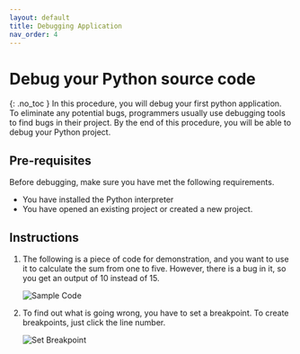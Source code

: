 ```yaml
---
layout: default
title: Debugging Application
nav_order: 4
---
```


# Debug your Python source code
{: .no_toc }
In this procedure, you will debug your first python application. To eliminate any potential bugs, programmers usually use debugging tools to find bugs in their project. By the end of this procedure, you will be able to debug your Python project.

## Pre-requisites
Before debugging, make sure you have met the following requirements.
* You have installed the Python interpreter
* You have opened an existing project or created a new project.

## Instructions
1. The following is a piece of code for demonstration, and you want to use it to calculate the sum from one to five. However, there is a bug in it, so you get an output of 10 instead of 15.

    ![Sample Code](../../assets/images/docs/debug/foo.png "Sample Code")

2. To find out what is going wrong, you have to set a breakpoint. To create breakpoints, just click the line number.

    ![Set Breakpoint](../../assets/images/docs/debug/breakpoint.png "Set Breakpoint")